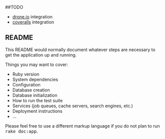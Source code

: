 ##TODO

* [drone.io](https://drone.io/) integration
* [coveralls](https://coveralls.io/subscriptions) integration

## README

This README would normally document whatever steps are necessary to get the
application up and running.

Things you may want to cover:

* Ruby version
* System dependencies
* Configuration
* Database creation
* Database initialization
* How to run the test suite
* Services (job queues, cache servers, search engines, etc.)
* Deployment instructions
* ...

Please feel free to use a different markup language if you do not plan to run
<tt>rake doc:app</tt>.
